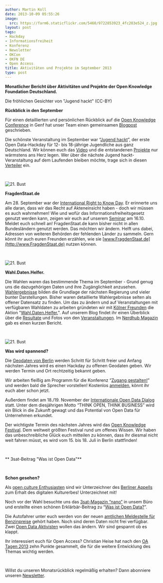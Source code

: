 ```yaml
---
author: Martin Koll
date: 2013-10-09 05:55:26
image:
  src: https://farm6.staticflickr.com/5460/9722853923_4fc203e524_z.jpg
layout: post
tags:
- Hackday
- Informationsfreiheit
- Konferenz
- Newsletter
- OKCon
- OKFN DE
- Open Access
title: Aktivitäten und Projekte im September 2013
type: post
---
```


**Monatlicher Bericht über Aktivitäten und Projekte der Open Knowledge Foundation Deutschland.**

 Die fröhlichen Gesichter von "Jugend hackt" (CC-BY)

**Rückblick in den September**

Für einen detaillierten und persönlichen Rückblick auf die [Open Knowledge Conference](http://okcon.org/) in Genf hat unser Team einen gemeinsamen [Blogpost](/blog/2013/10/open-knowledge-conference-2013/) geschrieben.

Die schönste Veranstaltung im September war “[Jugend hackt](http://www.jugendhackt.de)”, der erste Open Data-Hackday für 12- bis 18-jährige Jugendliche aus ganz Deutschland. Wir können euch das [Video](http://youtu.be/9ln9egZoksg) und die entstandenen [Projekte](http://jugendhackt.de/ergebnisse/) nur wärmstens ans Herz legen. Wer über die nächste Jugend hackt-Veranstaltung auf dem Laufenden bleiben möchte, trage sich in diesen [Verteiler](http://eepurl.com/E2acf) ein.

 

![21. Bust](/files/blog/2013/08/fds_twitter-150x150.jpg)

**FragdenStaat.de**

Am 28. September war der [International Right to Know Day](http://blog.fragdenstaat.de/post/62415365878/recht-auf-information-fuer-alle). Er erinnerte uns alle daran, dass wir das Recht auf Akteneinsicht haben - doch wir müssen es auch wahrnehmen! Wie und wofür das Informationsfreiheitsgesetz genutzt werden kann, zeigen wir euch auf unserem [Seminar](http://blog.fragdenstaat.de/post/62321884218/seminar-zum-informationsfreiheitsgesetz-am-16-10) am 16.10. Meldet euch schnell an!
FragdenStaat.de kann bisher nicht in allen Bundesländern genutzt werden. Das möchten wir ändern. Helft uns dabei, Adressen von weiteren Behörden der fehlenden Länder zu sammeln. Gern könnt ihr auch euren Freunden erzählen, wie sie [www.FragdenStaat.de](http://www.FragdenStaat.de) nutzen können.

 

![21. Bust](/files/blog/2013/09/wahldatenhelfer_mini-150x136.jpg)

**Wahl.Daten.Helfer.**

Die Wahlen waren das bestimmende Thema im September - Grund genug uns die dazugehörigen Daten und ihre Zugänglichkeit anzusehen. [Wahlergebnisse](https://www.govdata.de/daten/-/details/de-bundestagswahl-2013) bilden die Grundlage der nächsten Regierung und vieler bunter Darstellungen. Bisher waren detaillierte Wahlergebnisse selten als offener Datensatz zu finden. Um das zu ändern und auf Veranstaltungen mit verfügbaren Wahldaten zu arbeiten gründeten wir mit [Kölner Freunden](http://koelnapi.de/) die Aktion "[Wahl.Daten.Helfer.](http://wahldatenhelfer.de/)". Auf unserem Blog findet ihr einen Überblick über die [Resultate](/blog/2013/09/wahl-daten-helfer/) und Fotos von den [Veranstaltungen](http://www.flickr.com/photos/jbvkoos/sets/72157635795929203/). Im [Nerdhub Magazin](http://magazin.nerdhub.de/nerdhub-netzcast-folge-12/) gab es einen kurzen Bericht.

 

![21. Bust](http://farm9.staticflickr.com/8307/7759218228_0e0212233f_o.jpg)

**Was wird spannend?**

Die [Geodaten von Berlin](/blog/2013/10/berliner-geodaten/) werden Schritt für Schritt freier und Anfang nächsten Jahres wird es einen Hackday zu offenen Geodaten geben. Wir werden Termin und Ort rechtzeitig bekannt geben.

Wir arbeiten fleißig am Programm für die Konferenz “[Zugang gestalten!](http://www.zugang-gestalten.de)” und werden bald die Sprecher vorstellen! Kostenlos [anmelden](http://www.zugang-gestalten.de/registrierung/), könnt ihr euch aber schon jetzt.

Außerdem findet am 18./19. November der [Internationale Open Data Dialog](http://open-data.fokus.fraunhofer.de/?page_id=2075) statt. Unter dem diesjährigen Motto “THINK OPEN, THINK BUSINESS” wird ein Blick in die Zukunft gewagt und das Potential von Open Data für Unternehmen erkundet.

Der wichtigste Termin des nächsten Jahres wird das [Open Knowledge Festival](http://blog.okfn.org/2013/09/18/see-you-at-okfestival-2014/). Dem weltweit größten Festival rund um offenes Wissen. Wir haben das unbeschreibliche Glück euch mitteilen zu können, dass ihr diesmal nicht weit fahren müsst, es wird vom 15. bis 18. Juli in Berlin stattfinden!

 


** 3sat-Beitrag "Was ist Open Data"**

 

**Schon gesehen?**

Als [open culture Enthusiasten](/blog/2013/09/berliner-appell-zum-erhalt-des-digitalen-kulturerbes/) sind wir Unterzeichner des [Berliner Appells](http://berliner-appell.org) zum Erhalt des digitalen Kulturerbes! Unterzeichnet mit!

Noch vor der Wahl besuchte uns das [3sat-Magazin “nano”](http://www.3sat.de/nano/index.html) in unsem Büro und erstellte einen schönen Erklärbär-Beitrag zu “[Was ist Open Data?](http://www.3sat.de/mediathek/?mode=play&obj=37624)”.

Die Autofahrer unter euch werden von der neuen [amtlichen Meldestelle für Benzinpreise](http://blog.zdf.de/hyperland/2013/09/benzinpreis-app-im-buerokratiestau/) gehört haben. Noch sind deren Daten nicht frei verfügbar. Zwei [Open Data Aktivisten](http://blog.opendatalab.de/social/2013/09/04/zulassungsantrag-verbraucher-informationsdienst/) wollen das ändern. Wir sind gespannt ob es klappt.

Ihr interessiert euch für Open Access? Christian Heise hat nach den [OA Tagen 2013](/blog/2013/10/ruckblick-open-access-tage-2013-in-hamburg/) zehn Punkte gesammelt, die für die weitere Entwicklung des Themas wichtig werden.

 

Willst du unseren Monatsrückblick regelmäßig erhalten? Dann abonniere unseren [Newsletter](http://okfn.us5.list-manage.com/subscribe?u=929f1e07936386d34833e20d1&id=4ed2decd59).